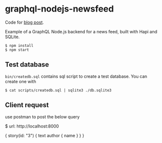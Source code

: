 # graphql-nodejs-newsfeed

Code for [blog post](https://www.reindex.io/blog/building-a-graphql-server-with-node-js-and-sql/).

Example of a GraphQL Node.js backend for a news feed, built with Hapi and SQLite.

```
$ npm install
$ npm start
```

## Test database

`bin/createdb.sql` contains sql script to create a test database. You can create one with

```
$ cat scripts/createdb.sql | sqlite3 ./db.sqlite3
```

## Client request 

use postman to post the below query 

$ url: http://localhost:8000  

 {
      story(id: "3") {
        text
        author {
          name 
        }
      }
}
